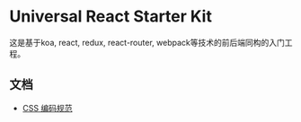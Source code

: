 # Universal React Starter Kit

这是基于koa, react, redux, react-router, webpack等技术的前后端同构的入门工程。

## 文档
- [CSS 编码规范](./css)
